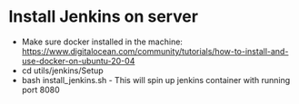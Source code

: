 # Install Jenkins on server

- Make sure docker installed in the machine: https://www.digitalocean.com/community/tutorials/how-to-install-and-use-docker-on-ubuntu-20-04
- cd utils/jenkins/Setup
- bash install_jenkins.sh - This will spin up jenkins container with running port 8080